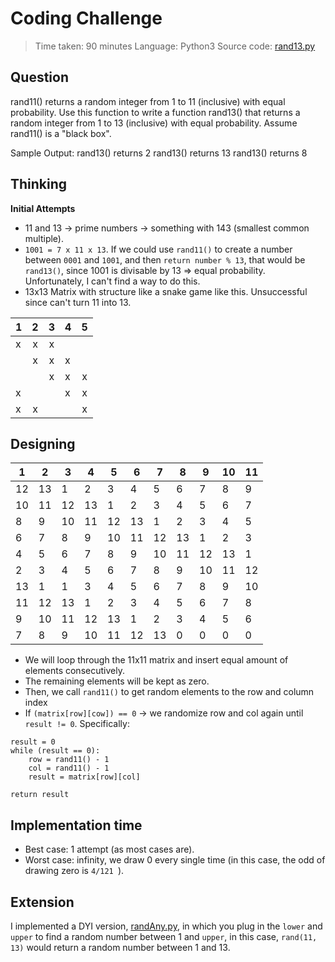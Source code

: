 # Coding Challenge

> Time taken: 90 minutes
> Language: Python3
> Source code: [rand13.py](https://github.com/huynet/challenge/blob/master/rand13.py)

## Question

rand11() returns a random integer from 1 to 11 (inclusive) with equal probability. Use this function to write a function rand13() that returns a random integer from 1 to 13 (inclusive) with equal probability. Assume rand11() is a "black box".

Sample Output: 
rand13() returns 2 
rand13() returns 13 
rand13() returns 8 

## Thinking
**Initial Attempts**
- 11 and 13 -> prime numbers -> something with 143 (smallest common multiple).
- ``1001 = 7 x 11 x 13``. If we could use ```rand11()``` to create a number between ```0001``` and ```1001```, and then ```return number % 13```, that would be ```rand13()```, since 1001 is divisable by 13 => equal probability. Unfortunately, I can't find a way to do this.
- 13x13 Matrix with structure like a snake game like this. Unsuccessful since can't turn 11 into 13.

| 1 | 2 | 3 | 4 | 5 |
| -- |:--:| :--:| -- |:--:
| x | x | x|  |  |
|  | x | x| x |  |
|  |  | x| x | x |
| x | | | x | x |
| x | x | |  | x |

## Designing

|  1 |2   |3   |4   |5   |6   |7   | 8  | 9  |10   |11   |
|---|---|---|---|---|---|---|---|---|---|---|
| 12  |13   |1   |2   |3   |4   |5   |6   |7   |8   |9   |
| 10  |11   |12   |13   |1   |2   |3   |4   |5   |6   |7   |
|8   |9   |10   |11  |12   |13   |1   |2   |3   |4   |5   |
|6   |7   |8   |9   |10   |11   |12   |13   |1   |2   |3   |
|4   |5   |6   |7   |8   |9   |10   |11   |12   |13  |1   |
|2   |3   |4   |5   |6   |7   |8   |9   |10   |11   |12   |
|13   |1   |1   |3   |4   |5   |6   |7   |8   |9   |10   |
|11   |12   |13   |1   |2   |3   |4   |5   |6   |7   |8   |
|9   |10   |11   |12   |13   |1   |2   |3   |4   |5   |6   |
|7   |8   |9|10   |11   |12   |13   |0   |0   |0   |0   |

- We will loop through the 11x11 matrix and insert equal amount of elements consecutively. 
- The remaining elements will be kept as zero.
- Then, we call ``rand11()`` to get random elements to the row and column index
- If ``(matrix[row][cow]) == 0`` -> we randomize row and col again until ``result != 0``. Specifically:
``` 
result = 0
while (result == 0):
    row = rand11() - 1
    col = rand11() - 1
    result = matrix[row][col]

return result

```        

## Implementation time
- Best case: 1 attempt (as most cases are).
- Worst case: infinity, we draw 0 every single time (in this case, the odd of drawing zero is ``4/121 ``).

## Extension

I implemented a DYI version, [randAny.py](https://github.com/huynet/challenge/blob/master/randAny.py), in which you plug in the ```lower``` and ```upper``` to find a random number between 1 and  ```upper```, in this case, ```rand(11, 13)``` would return a random number between 1 and 13.



